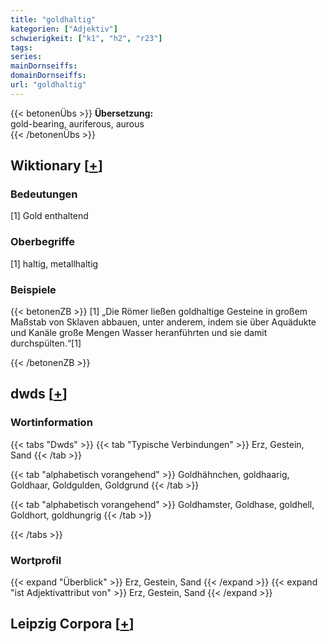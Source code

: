 ```yaml
---
title: "goldhaltig"
kategorien: ["Adjektiv"]
schwierigkeit: ["k1", "h2", "r23"]
tags:
series:
mainDornseiffs:
domainDornseiffs:
url: "goldhaltig"
---
```


{{< betonenÜbs >}}
**Übersetzung:**  
gold-bearing, auriferous, aurous  
{{< /betonenÜbs >}}

## Wiktionary [[+](https://de.wiktionary.org/wiki/goldhaltig)]

### Bedeutungen
[1] Gold enthaltend  

### Oberbegriffe
[1] haltig, metallhaltig  

### Beispiele
{{< betonenZB >}}
[1] „Die Römer ließen goldhaltige Gesteine in großem Maßstab von Sklaven abbauen, unter anderem, indem sie über Aquädukte und Kanäle große Mengen Wasser heranführten und sie damit durchspülten.“[1]  

{{< /betonenZB >}}


## dwds [[+](https://www.dwds.de/wb/goldhaltig)]

### Wortinformation
{{< tabs "Dwds" >}}
{{< tab "Typische Verbindungen" >}}
Erz, Gestein, Sand
{{< /tab >}}

{{< tab "alphabetisch vorangehend" >}}
Goldhähnchen, goldhaarig, Goldhaar, Goldgulden, Goldgrund
{{< /tab >}}

{{< tab "alphabetisch vorangehend" >}}
Goldhamster, Goldhase, goldhell, Goldhort, goldhungrig
{{< /tab >}}

{{< /tabs >}}

### Wortprofil
{{< expand "Überblick" >}} Erz, Gestein, Sand {{< /expand >}}
{{< expand "ist Adjektivattribut von" >}} Erz, Gestein, Sand {{< /expand >}}

## Leipzig Corpora [[+](https://corpora.uni-leipzig.de/en/res?word=goldhaltig&corpusId=deu_newscrawl-public_2018)]

